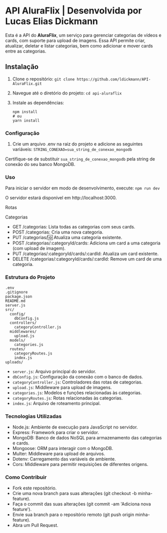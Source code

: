 # API AluraFlix | Desenvolvida por Lucas Elias Dickmann

Esta é a API do **AluraFlix**, um serviço para gerenciar categorias de vídeos e cards, com suporte para upload de imagens. Essa API permite criar, atualizar, deletar e listar categorias, bem como adicionar e mover cards entre as categorias.

## Instalação

1. Clone o repositório:
   `git clone https://github.com/ldickmann/API-AluraFlix.git`

2. Navegue até o diretório do projeto:
   `cd api-aluraflix`

3. Instale as dependências:
   ```
   npm install
   # ou
   yarn install
   ```

### Configuração

1. Crie um arquivo .env na raiz do projeto e adicione as seguintes variáveis:
   `STRING_CONEXAO=sua_string_de_conexao_mongodb`

Certifique-se de substituir `sua_string_de_conexao_mongodb` pela string de conexão do seu banco MongoDB.

### Uso

Para iniciar o servidor em modo de desenvolvimento, execute:
`npm run dev`

O servidor estará disponível em http://localhost:3000.

Rotas

Categorias

- GET /categorias: Lista todas as categorias com seus cards.
- POST /categorias: Cria uma nova categoria.
- PUT /categorias/:id: Atualiza uma categoria existente.
- POST /categorias/:categoryId/cards: Adiciona um card a uma categoria (com upload de imagem).
- PUT /categorias/:categoryId/cards/:cardId: Atualiza um card existente.
- DELETE /categorias/:categoryId/cards/:cardId: Remove um card de uma categoria.

### Estrutura do Projeto

```
.env
.gitignore
package.json
README.md
server.js
src/
  config/
    dbConfig.js
  controllers/
    categoryController.js
  middlewares/
    upload.js
  models/
    categories.js
  routes/
    categoryRoutes.js
    index.js
uploads/
```

- `server.js`: Arquivo principal do servidor.
- `dbConfig.js`: Configuração da conexão com o banco de dados.
- `categoryController.js`: Controladores das rotas de categorias.
- `upload.js`: Middleware para upload de imagens.
- `categories.js`: Modelos e funções relacionadas às categorias.
- `categoryRoutes.js`: Rotas relacionadas às categorias.
- `index.js`: Arquivo de roteamento principal.

### Tecnologias Utilizadas

- Node.js: Ambiente de execução para JavaScript no servidor.
- Express: Framework para criar o servidor.
- MongoDB: Banco de dados NoSQL para armazenamento das categorias e cards.
- Mongoose: ORM para interagir com o MongoDB.
- Multer: Middleware para upload de arquivos.
- Dotenv: Carregamento das variáveis de ambiente.
- Cors: Middleware para permitir requisições de diferentes origens.

### Como Contribuir

- Fork este repositório.
- Crie uma nova branch para suas alterações (git checkout -b minha-feature).
- Faça o commit das suas alterações (git commit -am 'Adiciona nova feature').
- Envie sua branch para o repositório remoto (git push origin minha-feature).
- Abra um Pull Request.
